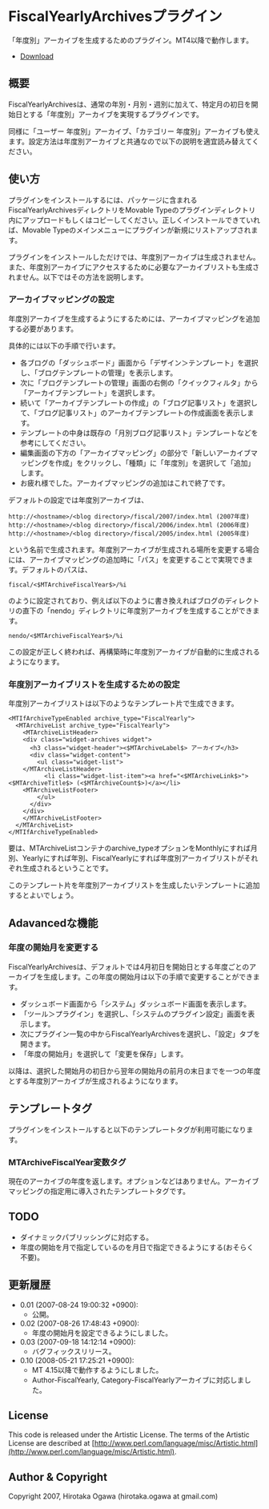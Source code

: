 # FiscalYearlyArchivesプラグイン

「年度別」アーカイブを生成するためのプラグイン。MT4以降で動作します。

 - [Download](https://github.com/ogawa/mt-plugin-FiscalYearlyArchives/archive/master.zip)

## 概要

FiscalYearlyArchivesは、通常の年別・月別・週別に加えて、特定月の初日を開始日とする「年度別」アーカイブを実現するプラグインです。

同様に「ユーザー 年度別」アーカイブ、「カテゴリー 年度別」アーカイブも使えます。設定方法は年度別アーカイブと共通なので以下の説明を適宜読み替えてください。

## 使い方

プラグインをインストールするには、パッケージに含まれるFiscalYearlyArchivesディレクトリをMovable Typeのプラグインディレクトリ内にアップロードもしくはコピーしてください。正しくインストールできていれば、Movable Typeのメインメニューにプラグインが新規にリストアップされます。

プラグインをインストールしただけでは、年度別アーカイブは生成されません。また、年度別アーカイブにアクセスするために必要なアーカイブリストも生成されません。以下ではその方法を説明します。

### アーカイブマッピングの設定

年度別アーカイブを生成するようにするためには、アーカイブマッピングを追加する必要があります。

具体的には以下の手順で行います。

 * 各ブログの「ダッシュボード」画面から「デザイン＞テンプレート」を選択し、「ブログテンプレートの管理」を表示します。
 * 次に「ブログテンプレートの管理」画面の右側の「クイックフィルタ」から「アーカイブテンプレート」を選択します。
 * 続いて「アーカイブテンプレートの作成」の「ブログ記事リスト」を選択して、「ブログ記事リスト」のアーカイブテンプレートの作成画面を表示します。
 * テンプレートの中身は既存の「月別ブログ記事リスト」テンプレートなどを参考にしてください。
 * 編集画面の下方の「アーカイブマッピング」の部分で「新しいアーカイブマッピングを作成」をクリックし、「種類」に「年度別」を選択して「追加」します。
 * お疲れ様でした。アーカイブマッピングの追加はこれで終了です。

デフォルトの設定では年度別アーカイブは、

	http://<hostname>/<blog directory>/fiscal/2007/index.html (2007年度)
	http://<hostname>/<blog directory>/fiscal/2006/index.html (2006年度)
	http://<hostname>/<blog directory>/fiscal/2005/index.html (2005年度)

という名前で生成されます。年度別アーカイブが生成される場所を変更する場合には、アーカイブマッピングの追加時に「パス」を変更することで実現できます。デフォルトのパスは、


	fiscal/<$MTArchiveFiscalYear$>/%i

のように設定されており、例えば以下のように書き換えればブログのディレクトリの直下の「nendo」ディレクトリに年度別アーカイブを生成することができます。

	nendo/<$MTArchiveFiscalYear$>/%i

この設定が正しく終われば、再構築時に年度別アーカイブが自動的に生成されるようになります。

### 年度別アーカイブリストを生成するための設定

年度別アーカイブリストは以下のようなテンプレート片で生成できます。

	<MTIfArchiveTypeEnabled archive_type="FiscalYearly">
	  <MTArchiveList archive_type="FiscalYearly">
	    <MTArchiveListHeader>
	    <div class="widget-archives widget">
	      <h3 class="widget-header"><$MTArchiveLabel$> アーカイブ</h3>
	      <div class="widget-content">
	        <ul class="widget-list">
	    </MTArchiveListHeader>
	          <li class="widget-list-item"><a href="<$MTArchiveLink$>"><$MTArchiveTitle$> (<$MTArchiveCount$>)</a></li>
	    <MTArchiveListFooter>
	        </ul>
	      </div>
	    </div>
	    </MTArchiveListFooter>
	  </MTArchiveList>
	</MTIfArchiveTypeEnabled>

要は、MTArchiveListコンテナのarchive_typeオプションをMonthlyにすれば月別、Yearlyにすれば年別、FiscalYearlyにすれば年度別アーカイブリストがそれぞれ生成されるということです。

このテンプレート片を年度別アーカイブリストを生成したいテンプレートに追加するとよいでしょう。

## Adavancedな機能

### 年度の開始月を変更する

FiscalYearlyArchivesは、デフォルトでは4月初日を開始日とする年度ごとのアーカイブを生成します。この年度の開始月は以下の手順で変更することができます。

 * ダッシュボード画面から「システム」ダッシュボード画面を表示します。
 * 「ツール＞プラグイン」を選択し、「システムのプラグイン設定」画面を表示します。
 * 次にプラグイン一覧の中からFiscalYearlyArchivesを選択し、「設定」タブを開きます。
 * 「年度の開始月」を選択して「変更を保存」します。

以降は、選択した開始月の初日から翌年の開始月の前月の末日までを一つの年度とする年度別アーカイブが生成されるようになります。

## テンプレートタグ

プラグインをインストールすると以下のテンプレートタグが利用可能になります。

### MTArchiveFiscalYear変数タグ

現在のアーカイブの年度を返します。オプションなどはありません。アーカイブマッピングの指定用に導入されたテンプレートタグです。

## TODO

 * ダイナミックパブリッシングに対応する。
 * 年度の開始を月で指定しているのを月日で指定できるようにする(おそらく不要)。

## 更新履歴

 - 0.01 (2007-08-24 19:00:32 +0900):
   - 公開。
 - 0.02 (2007-08-26 17:48:43 +0900):
   - 年度の開始月を設定できるようにしました。
 - 0.03 (2007-09-18 14:12:14 +0900):
   - バグフィックスリリース。
 - 0.10 (2008-05-21 17:25:21 +0900):
   - MT 4.15以降で動作するようにしました。
   - Author-FiscalYearly, Category-FiscalYearlyアーカイブに対応しました。

## License

This code is released under the Artistic License. The terms of the Artistic License are described at [http://www.perl.com/language/misc/Artistic.html](http://www.perl.com/language/misc/Artistic.html).

## Author & Copyright

Copyright 2007, Hirotaka Ogawa (hirotaka.ogawa at gmail.com)